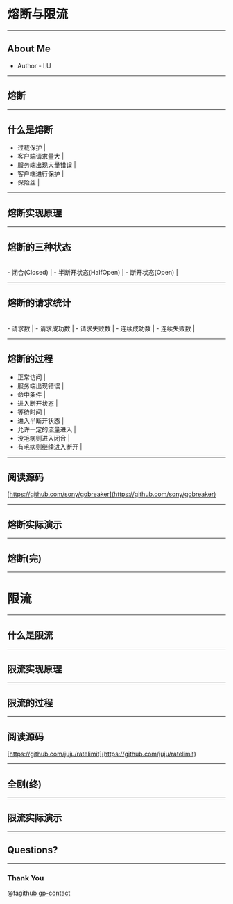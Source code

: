 # 熔断与限流

---

## About Me

-   Author - LU

---

## 熔断

---

## 什么是熔断

-   过载保护 |
-   客户端请求量大 |
-   服务端出现大量错误 |
-   客户端进行保护 |
-   保险丝 |

---

## 熔断实现原理

---

## 熔断的三种状态

<br/>
-   闭合(Closed) |
-   半断开状态(HalfOpen) |
-   断开状态(Open) |

---

## 熔断的请求统计

<br/>
-   请求数 |
-   请求成功数 |
-   请求失败数 |
-   连续成功数 |
-   连续失败数 |

---

## 熔断的过程

-   正常访问 |
-   服务端出现错误 |
-   命中条件 |
-   进入断开状态 |
-   等待时间 |
-   进入半断开状态 |
-   允许一定的流量进入 |
-   没毛病则进入闭合 |
-   有毛病则继续进入断开 |

---

## 阅读源码

[https://github.com/sony/gobreaker](https://github.com/sony/gobreaker)

---

## 熔断实际演示

---

## 熔断(完)

---

# 限流

---

## 什么是限流

---

## 限流实现原理

---

## 限流的过程

---

## 阅读源码

[https://github.com/juju/ratelimit](https://github.com/juju/ratelimit)

---

## 全剧(终)

---

## 限流实际演示

---

## Questions?

---

### Thank You

@fa[github gp-contact](JREAMLU)

